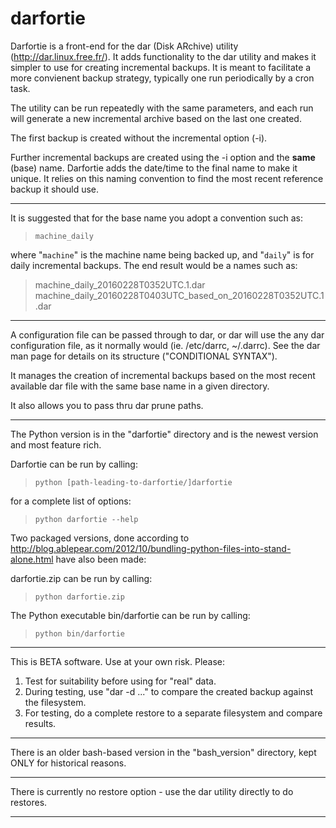 # darfortie
Darfortie is a front-end for the dar (Disk ARchive) utility (http://dar.linux.free.fr/).  It adds functionality to the dar utility and makes it simpler to use for creating incremental backups.  It is meant to facilitate a more convienent backup strategy, typically one run periodically by a cron task.

The utility can be run repeatedly with the same parameters, and each run will generate a new incremental archive based on the last one created.

The first backup is created without the incremental option (-i).

Further incremental backups are created using the -i option and the **same** (base) name.  Darfortie adds the date/time to the final name to make it unique.  It relies on this naming convention to find the most recent reference backup it should use.
  
----------------------
It is suggested that for the base name you adopt a convention such as:
>  `machine_daily`

where "`machine`" is the machine name being backed up, and "`daily`" is for daily incremental backups.  The end result would be a names such as:
>  machine_daily_20160228T0352UTC.1.dar
>  machine_daily_20160228T0403UTC_based_on_20160228T0352UTC.1.dar
  
----------------------
A configuration file can be passed through to dar, or dar will use the any dar configuration file, as it normally would (ie. /etc/darrc, ~/.darrc).  See the dar man page for details on its structure ("CONDITIONAL SYNTAX").

It manages the creation of incremental backups based on the most recent available dar file with the same base name in a given directory.

It also allows you to pass thru dar prune paths.

----------------------
The Python version is in the "darfortie" directory and is the newest version and most feature rich.

Darfortie can be run by calling:
>  `python [path-leading-to-darfortie/]darfortie`

for a complete list of options:
>  `python darfortie --help`

Two packaged versions, done according to
http://blog.ablepear.com/2012/10/bundling-python-files-into-stand-alone.html
have also been made:

darfortie.zip can be run by calling:
>  `python darfortie.zip`
  
The Python executable bin/darfortie can be run by calling:
>  `python bin/darfortie`

----------------------
This is BETA software.  Use at your own risk.  Please:

  1.  Test for suitability before using for "real" data.
  2.  During testing, use "dar -d ..." to compare the created backup against the filesystem.
  3.  For testing, do a complete restore to a separate filesystem and compare results.
  
----------------------
There is an older bash-based version in the "bash_version" directory, kept ONLY for historical reasons.

  
----------------------
There is currently no restore option - use the dar utility directly to do restores.

----------------------
